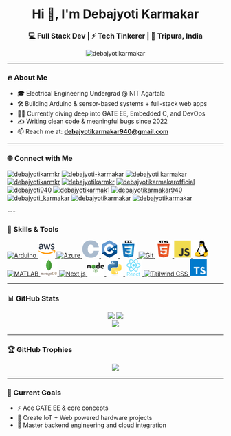 <h1 align="center">Hi 👋, I'm Debajyoti Karmakar</h1>
<h3 align="center">💻 Full Stack Dev | ⚡ Tech Tinkerer | 📍 Tripura, India</h3>

<p align="center">
  <img src="https://komarev.com/ghpvc/?username=debajyotikarmakar&label=Profile%20views&color=0e75b6&style=flat" alt="debajyotikarmakar" />
</p>

---

### 🔥 About Me
- 🎓 Electrical Engineering Undergrad @ NIT Agartala  
- 🛠️ Building Arduino & sensor-based systems + full-stack web apps  
- 👨‍💻 Currently diving deep into GATE EE, Embedded C, and DevOps  
- ✍️ Writing clean code & meaningful bugs since 2022  
- 📫 Reach me at: **debajyotikarmakar940@gmail.com**

---

### 🌐 Connect with Me
<p align="left">
<a href="https://twitter.com/debajyotikarmkr" target="blank"><img align="center" src="https://raw.githubusercontent.com/rahuldkjain/github-profile-readme-generator/master/src/images/icons/Social/twitter.svg" alt="debajyotikarmkr" height="30" width="40" /></a>
<a href="https://linkedin.com/in/debajyoti-karmakar" target="blank"><img align="center" src="https://raw.githubusercontent.com/rahuldkjain/github-profile-readme-generator/master/src/images/icons/Social/linked-in-alt.svg" alt="debajyoti-karmakar" height="30" width="40" /></a>
<a href="https://stackoverflow.com/users/22602707/debajyoti-karmakar" target="blank"><img align="center" src="https://raw.githubusercontent.com/rahuldkjain/github-profile-readme-generator/master/src/images/icons/Social/stack-overflow.svg" alt="debajyoti karmakar" height="30" width="40" /></a>
<a href="https://fb.com/debajyotikarmkr" target="blank"><img align="center" src="https://raw.githubusercontent.com/rahuldkjain/github-profile-readme-generator/master/src/images/icons/Social/facebook.svg" alt="debajyotikarmkr" height="30" width="40" /></a>
<a href="https://instagram.com/debajyotikarmkr" target="blank"><img align="center" src="https://raw.githubusercontent.com/rahuldkjain/github-profile-readme-generator/master/src/images/icons/Social/instagram.svg" alt="debajyotikarmkr" height="30" width="40" /></a>
<a href="https://www.youtube.com/@debajyotikarmakarofficial" target="blank"><img align="center" src="https://raw.githubusercontent.com/rahuldkjain/github-profile-readme-generator/master/src/images/icons/Social/youtube.svg" alt="debajyotikarmakarofficial" height="30" width="40" /></a>
<a href="https://www.codechef.com/users/debajyoti940" target="blank"><img align="center" src="https://cdn.jsdelivr.net/npm/simple-icons@3.1.0/icons/codechef.svg" alt="debajyoti940" height="30" width="40" /></a>
<a href="https://www.hackerrank.com/debajyotikarmak1" target="blank"><img align="center" src="https://raw.githubusercontent.com/rahuldkjain/github-profile-readme-generator/master/src/images/icons/Social/hackerrank.svg" alt="debajyotikarmak1" height="30" width="40" /></a>
<a href="https://codeforces.com/profile/debajyotikarmakar940" target="blank"><img align="center" src="https://raw.githubusercontent.com/rahuldkjain/github-profile-readme-generator/master/src/images/icons/Social/codeforces.svg" alt="debajyotikarmakar940" height="30" width="40" /></a>
<a href="https://www.leetcode.com/debajyoti_karmakar" target="blank"><img align="center" src="https://raw.githubusercontent.com/rahuldkjain/github-profile-readme-generator/master/src/images/icons/Social/leet-code.svg" alt="debajyoti_karmakar" height="30" width="40" /></a>
<a href="https://auth.geeksforgeeks.org/user/debajyotikarmakar" target="blank"><img align="center" src="https://raw.githubusercontent.com/rahuldkjain/github-profile-readme-generator/master/src/images/icons/Social/geeks-for-geeks.svg" alt="debajyotikarmakar" height="30" width="40" /></a>
<a href="https://discordapp.com/users/911738430692675634" target="blank"><img align="center" src="https://raw.githubusercontent.com/rahuldkjain/github-profile-readme-generator/master/src/images/icons/Social/discord.svg" alt="debajyotikarmakar" height="30" width="40" /></a>
</p>
---

### 🧠 Skills & Tools

<p align="left">
  <a href="https://www.arduino.cc/" target="_blank" rel="noreferrer">
    <img src="https://cdn.worldvectorlogo.com/logos/arduino-1.svg" alt="Arduino" width="40" height="40"/>
  </a>
  <a href="https://aws.amazon.com" target="_blank" rel="noreferrer">
    <img src="https://raw.githubusercontent.com/devicons/devicon/master/icons/amazonwebservices/amazonwebservices-original-wordmark.svg" alt="AWS" width="40" height="40"/>
  </a>
  <a href="https://azure.microsoft.com/en-in/" target="_blank" rel="noreferrer">
    <img src="https://www.vectorlogo.zone/logos/microsoft_azure/microsoft_azure-icon.svg" alt="Azure" width="40" height="40"/>
  </a>
  <a href="https://www.cprogramming.com/" target="_blank" rel="noreferrer">
    <img src="https://raw.githubusercontent.com/devicons/devicon/master/icons/c/c-original.svg" alt="C" width="40" height="40"/>
  </a>
  <a href="https://www.w3schools.com/cpp/" target="_blank" rel="noreferrer">
    <img src="https://raw.githubusercontent.com/devicons/devicon/master/icons/cplusplus/cplusplus-original.svg" alt="C++" width="40" height="40"/>
  </a>
  <a href="https://www.w3schools.com/css/" target="_blank" rel="noreferrer">
    <img src="https://raw.githubusercontent.com/devicons/devicon/master/icons/css3/css3-original-wordmark.svg" alt="CSS3" width="40" height="40"/>
  </a>
  <a href="https://git-scm.com/" target="_blank" rel="noreferrer">
    <img src="https://www.vectorlogo.zone/logos/git-scm/git-scm-icon.svg" alt="Git" width="40" height="40"/>
  </a>
  <a href="https://www.w3.org/html/" target="_blank" rel="noreferrer">
    <img src="https://raw.githubusercontent.com/devicons/devicon/master/icons/html5/html5-original-wordmark.svg" alt="HTML5" width="40" height="40"/>
  </a>
  <a href="https://developer.mozilla.org/en-US/docs/Web/JavaScript" target="_blank" rel="noreferrer">
    <img src="https://raw.githubusercontent.com/devicons/devicon/master/icons/javascript/javascript-original.svg" alt="JavaScript" width="40" height="40"/>
  </a>
  <a href="https://www.linux.org/" target="_blank" rel="noreferrer">
    <img src="https://raw.githubusercontent.com/devicons/devicon/master/icons/linux/linux-original.svg" alt="Linux" width="40" height="40"/>
  </a>
  <a href="https://www.mathworks.com/" target="_blank" rel="noreferrer">
    <img src="https://upload.wikimedia.org/wikipedia/commons/2/21/Matlab_Logo.png" alt="MATLAB" width="40" height="40"/>
  </a>
  <a href="https://www.mongodb.com/" target="_blank" rel="noreferrer">
    <img src="https://raw.githubusercontent.com/devicons/devicon/master/icons/mongodb/mongodb-original-wordmark.svg" alt="MongoDB" width="40" height="40"/>
  </a>
  <a href="https://nextjs.org/" target="_blank" rel="noreferrer">
    <img src="https://cdn.worldvectorlogo.com/logos/nextjs-2.svg" alt="Next.js" width="40" height="40"/>
  </a>
  <a href="https://nodejs.org" target="_blank" rel="noreferrer">
    <img src="https://raw.githubusercontent.com/devicons/devicon/master/icons/nodejs/nodejs-original-wordmark.svg" alt="Node.js" width="40" height="40"/>
  </a>
  <a href="https://www.python.org" target="_blank" rel="noreferrer">
    <img src="https://raw.githubusercontent.com/devicons/devicon/master/icons/python/python-original.svg" alt="Python" width="40" height="40"/>
  </a>
  <a href="https://reactjs.org/" target="_blank" rel="noreferrer">
    <img src="https://raw.githubusercontent.com/devicons/devicon/master/icons/react/react-original-wordmark.svg" alt="React" width="40" height="40"/>
  </a>
  <a href="https://tailwindcss.com/" target="_blank" rel="noreferrer">
    <img src="https://www.vectorlogo.zone/logos/tailwindcss/tailwindcss-icon.svg" alt="Tailwind CSS" width="40" height="40"/>
  </a>
  <a href="https://www.typescriptlang.org/" target="_blank" rel="noreferrer">
    <img src="https://raw.githubusercontent.com/devicons/devicon/master/icons/typescript/typescript-original.svg" alt="TypeScript" width="40" height="40"/>
  </a>
</p>

----

### 📊 GitHub Stats

<div align="center">
  <img src="https://github-readme-stats.vercel.app/api?username=debajyotikarmakar&show_icons=true&theme=tokyonight" height="160" />
  <img src="https://github-readme-stats.vercel.app/api/top-langs/?username=debajyotikarmakar&layout=compact&theme=tokyonight" height="160" />
</div>

<div align="center">
  <img src="https://github-readme-streak-stats.herokuapp.com?user=debajyotikarmakar&theme=tokyonight&hide_border=true" />
</div>

---

### 🏆 GitHub Trophies
<p align="center">
  <img src="https://github-profile-trophy.vercel.app/?username=debajyotikarmakar&theme=tokyonight&margin-w=15&margin-h=15" />
</p>

---



### 🚀 Current Goals
- ⚡ Ace GATE EE & core concepts
- 🧪 Create IoT + Web powered hardware projects
- 🧠 Master backend engineering and cloud integration
